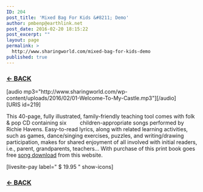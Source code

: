 ```yaml
---
ID: 204
post_title: 'Mixed Bag For Kids &#8211; Demo'
author: pmbenp@earthlink.net
post_date: 2016-02-20 18:15:22
post_excerpt: ""
layout: page
permalink: >
  http://www.sharingworld.com/mixed-bag-for-kids-demo
published: true
---
```

<h3><a href="http://www.sharingworld.com/?page_id=6"><strong>← BACK</strong></a></h3>
[audio mp3="http://www.sharingworld.com/wp-content/uploads/2016/02/01-Welcome-To-My-Castle.mp3"][/audio]
<br>
[URIS id=219]

This 40-page, fully illustrated, family-friendly teaching tool comes with folk &amp; pop CD containing six         children-appropriate songs performed by Richie Havens. Easy-to-read lyrics, along with related learning activities, such as games, dance/singing exercises, puzzles, and writing/drawing participation, makes for shared enjoyment of all involved with initial readers, i.e., parent, grandparents, teachers…
With purchase of this print book goes free <a href="http://www.sharingworld.com/?page_id=6">song download</a> from this website.

[livesite-pay label=" $ 19.95 " show-icons]
<h3><a href="http://www.sharingworld.com/?page_id=6"><strong>← BACK</strong></a></h3>